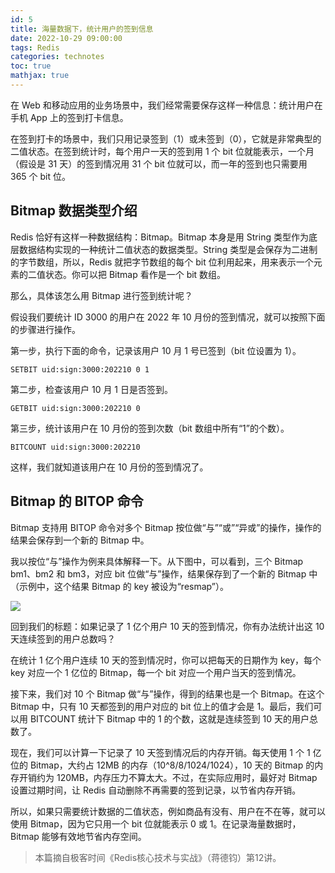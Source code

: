 ```yaml
---
id: 5
title: 海量数据下，统计用户的签到信息
date: 2022-10-29 09:00:00
tags: Redis
categories: technotes
toc: true
mathjax: true
---
```


在 Web 和移动应用的业务场景中，我们经常需要保存这样一种信息：统计用户在手机 App 上的签到打卡信息。

在签到打卡的场景中，我们只用记录签到（1）或未签到（0），它就是非常典型的二值状态。在签到统计时，每个用户一天的签到用 1 个 bit 位就能表示，一个月（假设是 31 天）的签到情况用 31 个 bit 位就可以，而一年的签到也只需要用 365 个 bit 位。
<!-- more -->
## Bitmap 数据类型介绍

Redis 恰好有这样一种数据结构：Bitmap。Bitmap 本身是用 String 类型作为底层数据结构实现的一种统计二值状态的数据类型。String 类型是会保存为二进制的字节数组，所以，Redis 就把字节数组的每个 bit 位利用起来，用来表示一个元素的二值状态。你可以把 Bitmap 看作是一个 bit 数组。

那么，具体该怎么用 Bitmap 进行签到统计呢？

假设我们要统计 ID 3000 的用户在 2022 年 10 月份的签到情况，就可以按照下面的步骤进行操作。

第一步，执行下面的命令，记录该用户 10 月 1 号已签到（bit 位设置为 1）。

```
SETBIT uid:sign:3000:202210 0 1
```

第二步，检查该用户 10 月 1 日是否签到。

```
GETBIT uid:sign:3000:202210 0
```

第三步，统计该用户在 10 月份的签到次数（bit 数组中所有“1”的个数）。

```
BITCOUNT uid:sign:3000:202210
```

这样，我们就知道该用户在 10 月份的签到情况了。

## Bitmap 的 BITOP 命令

Bitmap 支持用 BITOP 命令对多个 Bitmap 按位做“与”“或”“异或”的操作，操作的结果会保存到一个新的 Bitmap 中。

我以按位“与”操作为例来具体解释一下。从下图中，可以看到，三个 Bitmap bm1、bm2 和 bm3，对应 bit 位做“与”操作，结果保存到了一个新的 Bitmap 中（示例中，这个结果 Bitmap 的 key 被设为“resmap”）。

![](https://technotes.oss-cn-shenzhen.aliyuncs.com/2022/202210262204757.png)

回到我们的标题：如果记录了 1 亿个用户 10 天的签到情况，你有办法统计出这 10 天连续签到的用户总数吗？

在统计 1 亿个用户连续 10 天的签到情况时，你可以把每天的日期作为 key，每个 key 对应一个 1 亿位的 Bitmap，每一个 bit 对应一个用户当天的签到情况。

接下来，我们对 10 个 Bitmap 做“与”操作，得到的结果也是一个 Bitmap。在这个 Bitmap 中，只有 10 天都签到的用户对应的 bit 位上的值才会是 1。最后，我们可以用 BITCOUNT 统计下 Bitmap 中的 1 的个数，这就是连续签到 10 天的用户总数了。

现在，我们可以计算一下记录了 10 天签到情况后的内存开销。每天使用 1 个 1 亿位的 Bitmap，大约占 12MB 的内存（10^8/8/1024/1024），10 天的 Bitmap 的内存开销约为 120MB，内存压力不算太大。不过，在实际应用时，最好对 Bitmap 设置过期时间，让 Redis 自动删除不再需要的签到记录，以节省内存开销。

所以，如果只需要统计数据的二值状态，例如商品有没有、用户在不在等，就可以使用 Bitmap，因为它只用一个 bit 位就能表示 0 或 1。在记录海量数据时，Bitmap 能够有效地节省内存空间。

> 本篇摘自极客时间《Redis核心技术与实战》（蒋德钧）第12讲。
